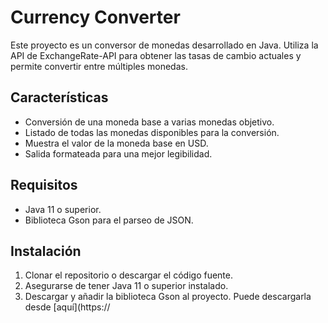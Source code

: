 # Currency Converter

Este proyecto es un conversor de monedas desarrollado en Java. Utiliza la API de ExchangeRate-API para obtener las tasas de cambio actuales y permite convertir entre múltiples monedas.

## Características

- Conversión de una moneda base a varias monedas objetivo.
- Listado de todas las monedas disponibles para la conversión.
- Muestra el valor de la moneda base en USD.
- Salida formateada para una mejor legibilidad.

## Requisitos

- Java 11 o superior.
- Biblioteca Gson para el parseo de JSON.

## Instalación

1. Clonar el repositorio o descargar el código fuente.
2. Asegurarse de tener Java 11 o superior instalado.
3. Descargar y añadir la biblioteca Gson al proyecto. Puede descargarla desde [aquí](https://

